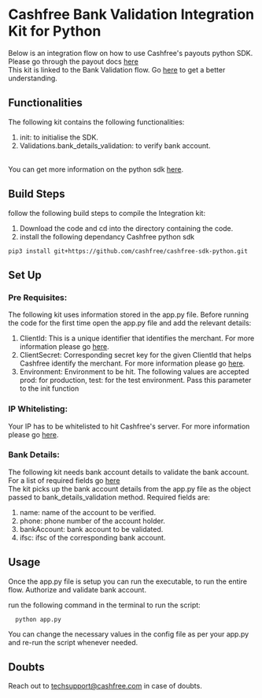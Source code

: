 # Cashfree Bank Validation Integration Kit for Python 

Below is an integration flow on how to use Cashfree's payouts python SDK.
Please go through the payout docs [here](https://dev.cashfree.com/payouts)
<br/>
This kit is linked to the Bank Validation flow. Go [here](https://dev.cashfree.com/payouts/integrations/bank-validation) to get a better understanding.
<br/>

## Functionalities

The following kit contains the following functionalities:
    <ol>
    <li> init: to initialise the SDK.
    <li> Validations.bank_details_validation: to verify bank account.
    </ol>
<br/>
You can get more information on the python sdk [here](https://github.com/cashfree/cashfree-sdk-python).

## Build Steps

follow the following build steps to compile the Integration kit:
  1. Download the code and cd into the directory containing the code.
  2. install the following dependancy Cashfree python sdk
  ```
  pip3 install git+https://github.com/cashfree/cashfree-sdk-python.git
  ```
## Set Up

### Pre Requisites:
The following kit uses information stored in the app.py file. Before running the code for the first time open the app.py file
and add the relevant details:
  1. ClientId: This is a unique identifier that identifies the merchant. For more information please go [here](https://dev.cashfree.com/development/api/credentials).
  2. ClientSecret: Corresponding secret key for the given ClientId that helps Cashfree identify the merchant. For more information please go [here](https://dev.cashfree.com/development/api/credentials).
  3. Environment: Environment to be hit. The following values are accepted prod: for production, test: for the test environment. Pass this parameter to the init function

### IP Whitelisting:

Your IP has to be whitelisted to hit Cashfree's server. For more information please go [here](https://dev.cashfree.com/development/api/ip-whitelisting).

### Bank Details:

The following kit needs bank account details to validate the bank account. For a list of required fields go [here](https://dev.cashfree.com/api-reference/payouts-api#bank-verification)
<br/>
The kit picks up the bank account details from the app.py file as the object passed to bank_details_validation method. Required fields are:
  1. name: name of the account to be verified.
  2. phone: phone number of the account holder.
  3. bankAccount: bank account to be validated.
  4. ifsc: ifsc of the corresponding bank account.


## Usage

Once the app.py file is setup you can run the executable, to run the entire flow. Authorize and validate bank account. 

run the following command in the terminal to run the script:
```
  python app.py
```

You can change the necessary values in the config file as per your app.py and re-run the script whenever needed.

## Doubts

Reach out to techsupport@cashfree.com in case of doubts.
 


